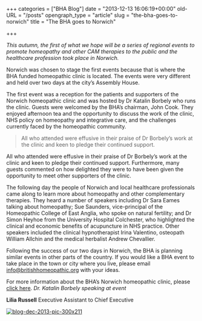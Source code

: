 +++
categories = ["BHA Blog"]
date = "2013-12-13 16:06:19+00:00"
old-URL = "/posts"
opengraph_type = "article"
slug = "the-bha-goes-to-norwich"
title = "The BHA goes to Norwich"

+++

_This autumn, the first of what we hope will be a series of regional events to promote homeopathy and other CAM therapies to the public and the healthcare profession took place in Norwich._

Norwich was chosen to stage the first events because that is where the BHA funded homeopathic clinic is located. The events were very different and held over two days at the city’s Assembly House.

The first event was a reception for the patients and supporters of the Norwich homeopathic clinic and was hosted by Dr Katalin Borbely who runs the clinic. Guests were welcomed by the BHA’s chairman, John Cook. They enjoyed afternoon tea and the opportunity to discuss the work of the clinic, NHS policy on homeopathy and integrative care, and the challenges currently faced by the homeopathic community.

<blockquote>All who attended were effusive in their praise of Dr Borbely’s work at the clinic and keen to pledge their continued support.</blockquote>

All who attended were effusive in their praise of Dr Borbely’s work at the clinic and keen to pledge their continued support. Furthermore, many guests commented on how delighted they were to have been given the opportunity to meet other supporters of the clinic.

The following day the people of Norwich and local healthcare professionals came along to learn more about homeopathy and other complementary therapies. They heard a number of speakers including Dr Sara Eames talking about homeopathy; Sue Saunders, vice-principal of the Homeopathic College of East Anglia, who spoke on natural fertility; and Dr Simon Heyhoe from the University Hospital Colchester, who highlighted the clinical and economic benefits of acupuncture in NHS practice. Other speakers included the clinical hypnotherapist Irina Valentino, osteopath William Allchin and the medical herbalist Andrew Chevallier.

Following the success of our two days in Norwich, the BHA is planning similar events in other parts of the country. If you would like a BHA event to take place in the town or city where you live, please email [info@britishhomeopathic.org](mailto:info@britishhomeopathic.org) with your ideas.

For more information about the BHA’s Norwich homeopathic clinic, please [click here](http://localhost/bha-charity/norwich-homeopathic-clinic/).
_Dr. Katalin Borbely speaking at event_

**Lilia Russell**
Executive Assistant to Chief Executive

[![blog-dec-2013-pic-300x211](https://res.cloudinary.com/homeopathyuk/v1557403245/bha/Blog-Dec-2013-pic-300x211-300x211.jpg)](https://res.cloudinary.com/homeopathyuk/v1557403245/bha/Blog-Dec-2013-pic-300x211.jpg)
